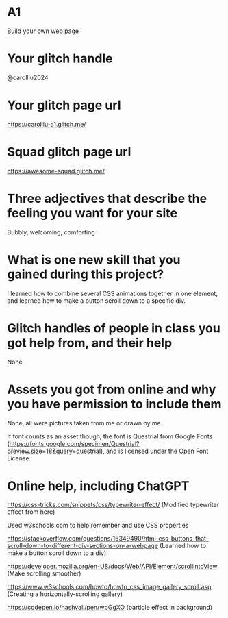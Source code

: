 # A1

Build your own web page

# Your glitch handle

@carolliu2024

# Your glitch page url

https://carolliu-a1.glitch.me/

# Squad glitch page url

https://awesome-squad.glitch.me/

# Three adjectives that describe the feeling you want for your site

Bubbly, welcoming, comforting

# What is one new skill that you gained during this project?

I learned how to combine several CSS animations together in one element, and learned how to make a button scroll down to a specific div.

# Glitch handles of people in class you got help from, and their help

None

# Assets you got from online and why you have permission to include them

None, all were pictures taken from me or drawn by me.

If font counts as an asset though, the font is Questrial from Google Fonts (https://fonts.google.com/specimen/Questrial?preview.size=18&query=questrial), and is licensed under the Open Font License.

# Online help, including ChatGPT 
https://css-tricks.com/snippets/css/typewriter-effect/ (Modified typewriter effect from here)

Used w3schools.com to help remember and use CSS properties

https://stackoverflow.com/questions/16349490/html-css-buttons-that-scroll-down-to-different-div-sections-on-a-webpage (Learned how to make a button scroll down to a div)

https://developer.mozilla.org/en-US/docs/Web/API/Element/scrollIntoView (Make scrolling smoother)

https://www.w3schools.com/howto/howto_css_image_gallery_scroll.asp (Creating a horizontally-scrolling gallery)

https://codepen.io/nashvail/pen/wpGgXO (particle effect in background)

